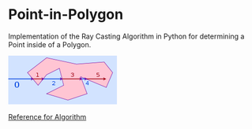 # Point-in-Polygon

Implementation of the Ray Casting Algorithm in Python for determining a Point inside of a Polygon.

![Ray Casting Image](RayCast.png)

[Reference for Algorithm](https://en.wikipedia.org/wiki/Point_in_polygon)
